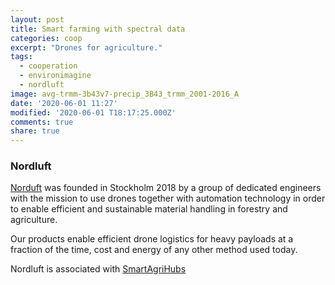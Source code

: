 ```yaml
---
layout: post
title: Smart farming with spectral data
categories: coop
excerpt: "Drones for agriculture."
tags:
  - cooperation
  - environimagine
  - nordluft
image: avg-trmm-3b43v7-precip_3B43_trmm_2001-2016_A
date: '2020-06-01 11:27'
modified: '2020-06-01 T18:17:25.000Z'
comments: true
share: true
---
```


### Nordluft

[Norduft](http://www.nordluftautomation.com) was founded in Stockholm 2018 by a group of dedicated engineers with the mission to use drones together with automation technology in order to enable efficient and sustainable material handling in forestry and agriculture.

Our products enable efficient drone logistics for heavy payloads at a fraction of the time, cost and energy of any other method used today.

Nordluft is associated with [SmartAgriHubs](https://smartagrihubs.eu/portal)
